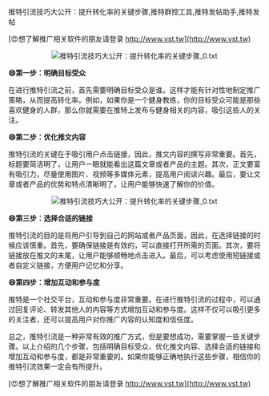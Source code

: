 推特引流技巧大公开：提升转化率的关键步骤,推特群控工具,推特发帖助手,推特发帖

[😍想了解推广相关软件的朋友请登录 http://www.vst.tw](http://www.vst.tw)

 <center><img src="https://vst.tw/MP4/tuiguang/png/3.png" alt="推特引流技巧大公开：提升转化率的关键步骤_0.txt"></center>

**😄第一步：明确目标受众**

在进行推特引流之前，首先需要明确目标受众是谁。这样才能有针对性地制定推广策略，从而提高转化率。例如，如果你是一个健身教练，你的目标受众可能是那些喜欢健身的人群，那么你就需要在推特上发布与健身相关的内容，吸引这些人的关注。

**😄第二步：优化推文内容**

推特引流的关键在于吸引用户点击链接，因此，推文内容的撰写非常重要。首先，标题要简洁明了，让用户一眼就能看出这篇文章或者产品的主题。其次，正文要富有吸引力，尽量使用图片、视频等多媒体元素，提高用户阅读兴趣。最后，要让文章或者产品的优势和特点清晰明了，让用户能够快速了解你的价值。

 <center><img src="https://vst.tw/MP4/tuiguang/png/3.png" alt="推特引流技巧大公开：提升转化率的关键步骤_0.txt"></center>

**😄第三步：选择合适的链接**

推特引流的目的是将用户引导到自己的网站或者产品页面，因此，在选择链接的时候应该慎重。首先，要确保链接是有效的，可以直接打开所需的页面。其次，要将链接放在推文的末尾，让用户能够顺畅地点击进入。最后，可以考虑使用短链接或者自定义链接，方便用户记忆和分享。

**😄第四步：增加互动和参与度**

推特是一个社交平台，互动和参与度非常重要。在进行推特引流的过程中，可以通过回复评论、转发其他人的内容等方式增加互动和参与度。这样不仅可以吸引更多的关注者，还可以提高用户对你推广内容的认知度和信任度。

总之，推特引流是一种非常有效的推广方式，但是要想成功，需要掌握一些关键步骤。以上介绍的几个步骤，包括明确目标受众、优化推文内容、选择合适的链接和增加互动和参与度，都是非常重要的。如果你能够正确地执行这些步骤，相信你的推特引流效果一定会有所提升。

[😍想了解推广相关软件的朋友请登录 http://www.vst.tw](http://www.vst.tw)




